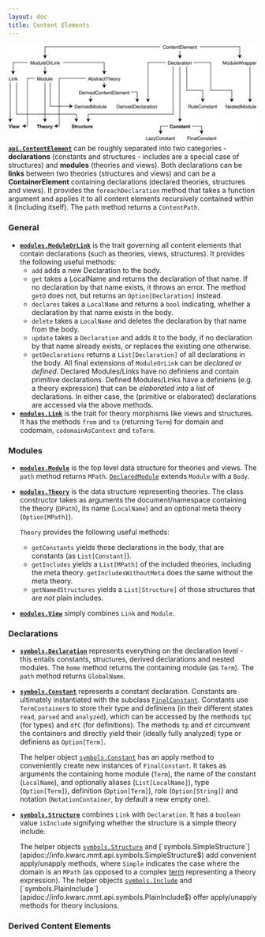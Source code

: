 ```yaml
---
layout: doc
title: Content Elements
---
```

![data structures](../../img/ContentElement.jpg)
**[`api.ContentElement`](apidoc://info.kwarc.mmt.api.ContentElement)** can be roughly separated into two categories - **declarations** (constants and structures - includes are a special case of structures) and **modules** (theories and views). Both declarations can be **links** between two theories (structures and views) and can be a **ContainerElement** containing declarations (declared theories, structures and views). It provides the `foreachDeclaration` method that takes a function argument and applies it to all content elements recursively contained within it (including itself). The `path` method returns a `ContentPath`.

### General

* **[`modules.ModuleOrLink`](apidoc://info.kwarc.mmt.api.modules.ModuleOrLink)** is the trait governing all content elements that contain declarations (such as theories, views, structures). It provides the following useful methods:
  * `add` adds a new Declaration to the body.
  * `get` takes a LocalName and returns the declaration of that name. If no declaration by that name exists, it throws an error. The method `getO` does not, but returns an `Option[Declaration]` instead.
  * `declares` takes a `LocalName` and returns a `bool` indicating, whether a declaration by that name exists in the body.
  * `delete` takes a `LocalName` and deletes the declaration by that name from the body.
  * `update` takes a `Declaration` and adds it to the body, if no declaration by that name already exists, or replaces the existing one otherwise.
  * `getDeclarations` returns a `List[Declaration]` of all declarations in the body.
All final extensions of `ModuleOrLink` can be *declared* or *defined*. Declared Modules/Links have no definiens and contain primitive declarations. Defined Modules/Links have a definiens (e.g. a theory expression) that can be *elaborated into* a list of declarations. In either case, the (primitive or elaborated) declarations are accessed via the above methods.
* **[`modules.Link`](apidoc://info.kwarc.mmt.api.modules.Link)** is the trait for theory morphisms like views and structures. It has the methods `from` and `to` (returning `Term`) for domain and codomain, `codomainAsContext` and `toTerm`.

### Modules

* **[`modules.Module`](apidoc://info.kwarc.mmt.api.modules.Module)** is the top level data structure for theories and views. The `path` method returns `MPath`. [`DeclaredModule`](apidoc://info.kwarc.mmt.api.modules.DeclaredModule) extends `Module` with a `Body`.
* **[`modules.Theory`](apidoc://info.kwarc.mmt.api.modules.Theory)** is the data structure representing theories. The class constructor takes as arguments the document/namespace containing the theory (`DPath`), its name (`LocalName`) and an optional meta theory (`Option[MPath]`).
  
  `Theory` provides the following useful methods:

  * `getConstants` yields those declarations in the body, that are constants (as `List[Constant]`).
  * `getIncludes` yields a `List[MPath]` of the included theories, including the meta theory. `getIncludesWithoutMeta` does the same without the meta theory.
  * `getNamedStructures` yields a `List[Structure]` of those structures that are *not* plain includes.
* **[`modules.View`](apidoc://info.kwarc.mmt.api.modules.View)** simply combines `Link` and `Module`.

### Declarations

* **[`symbols.Declaration`](apidoc://info.kwarc.mmt.api.symbols.Declaration)** represents everything on the declaration level - this entails constants, structures, derived declarations and nested modules. The `home` method returns the containing module (as `Term`). The `path` method returns `GlobalName`.
* **[`symbols.Constant`](apidoc://info.kwarc.mmt.api.symbols.Constant)** represents a constant declaration. Constants are ultimately instantiated with the subclass [`FinalConstant`](apidoc://info.kwarc.mmt.api.symbols.FinalConstant). Constants use `TermContainer`s to store their type and definiens (in their different states `read`, `parsed` and `analyzed`), which can be accessed by the methods `tpC` (for types) and `dfC` (for definitions). The methods `tp` and `df` circumvent the containers and directly yield their (ideally fully analyzed) type or definiens as `Option[Term]`.

  The helper object [`symbols.Constant`](apidoc://info.kwarc.mmt.api.symbols.Constant$) has an apply method to conveniently create new instances of `FinalConstant`. It takes as arguments the containing home module (`Term`), the name of the constant (`LocalName`), and optionally aliases (`List[LocalName]`), type (`Option[Term]`), definition (`Option[Term]`), role (`Option[String]`) and notation (`NotationContainer`, by default a new empty one).
* **[`symbols.Structure`](apidoc://info.kwarc.mmt.api.symbols.Structure)** combines `Link` with `Declaration`. It has a `boolean` value `isInclude` signifying whether the structure is a simple theory include.
 
  The helper objects [`symbols.Structure`](apidoc://info.kwarc.mmt.api.symbols.Structure$) and [`symbols.SimpleStructure`](apidoc://info.kwarc.mmt.api.symbols.SimpleStructure$) add convenient apply/unapply methods, where `Simple` indicates the case where the domain is an `MPath` (as opposed to a complex [term](objects) representing a theory expression). The helper objects [`symbols.Include`](apidoc://info.kwarc.mmt.api.symbols.Include$) and [`symbols.PlainInclude`](apidoc://info.kwarc.mmt.api.symbols.PlainInclude$) offer apply/unapply methods for theory inclusions.

### Derived Content Elements

